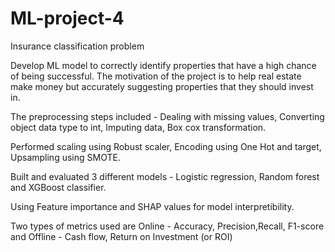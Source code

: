 # ML-project-4
Insurance classification problem

Develop ML model to correctly identify properties that have a high chance of being successful. The motivation of the project is to help real estate make money but accurately suggesting properties that
they should invest in. 

The preprocessing steps included - Dealing with missing values, Converting object data type to int, Imputing data, Box cox transformation.

Performed scaling using Robust scaler, Encoding using One Hot and target, Upsampling using SMOTE.

Built and evaluated 3 different models - Logistic regression, Random forest and XGBoost classifier.

Using Feature importance and SHAP values for model interpretibility.

Two types of metrics used are Online - Accuracy, Precision,Recall, F1-score and Offline - Cash flow, Return on Investment (or ROI)
